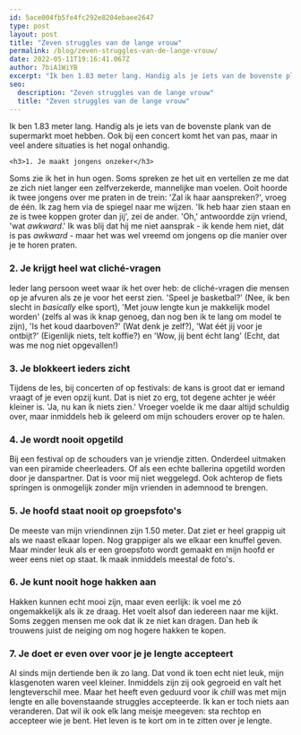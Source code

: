 ```yaml
---
id: 5ace004fb5fe4fc292e8204ebaee2647
type: post
layout: post
title: "Zeven struggles van de lange vrouw"
permalink: /blog/zeven-struggles-van-de-lange-vrouw/
date: 2022-05-11T19:16:41.067Z
author: 7biA1WiYB
excerpt: "Ik ben 1.83 meter lang. Handig als je iets van de bovenste plank van de supermarkt moet hebben. Ook bij een concert komt het van pas, maar in veel andere situaties is het nogal onhandig.  "
seo:
  description: "Zeven struggles van de lange vrouw"
  title: "Zeven struggles van de lange vrouw"
---
```

Ik ben 1.83 meter lang. Handig als je iets van de bovenste plank van de supermarkt moet hebben. Ook bij een concert komt het van pas, maar in veel andere situaties is het nogal onhandig.  

    <h3>1. Je maakt jongens onzeker</h3>
<p>Soms zie ik het in hun ogen. Soms spreken ze het uit en vertellen ze me dat ze zich niet langer een zelfverzekerde, mannelijke man voelen. Ooit hoorde ik twee jongens over me praten in de trein: 'Zal ik haar aanspreken?', vroeg de één. Ik zag hem via de spiegel naar me wijzen. 'Ik heb haar zien staan en ze is twee koppen groter dan jij', zei de ander. 'Oh,' antwoordde zijn vriend, 'wat <em>awkward</em>.' Ik was blij dat hij me niet aansprak - ik kende hem niet, dát is pas <em>awkward </em>- maar het was wel vreemd om jongens op die manier over je te horen praten.</p>
<h3>2. Je krijgt heel wat cliché-vragen</h3>
<p>Ieder lang persoon weet waar ik het over heb: de cliché-vragen die mensen op je afvuren als ze je voor het eerst zien. 'Speel je basketbal?' (Nee, ik ben slecht in <em>basically </em>elke sport), 'Met jouw lengte kun je makkelijk model worden' (zelfs al was ik knap genoeg, dan nog ben ik te lang om model te zijn), 'Is het koud daarboven?' (Wat denk je zelf?), 'Wat éét jij voor je ontbijt?' (Eigenlijk niets, telt koffie?) en 'Wow, jij bent écht lang' (Echt, dat was me nog niet opgevallen!)</p>
<h3>3. Je blokkeert ieders zicht</h3>
<p>Tijdens de les, bij concerten of op festivals: de kans is groot dat er iemand vraagt of je even opzij kunt. Dat is niet zo erg, tot degene achter je wéér kleiner is. 'Ja, nu kan ík niets zien.' Vroeger voelde ik me daar altijd schuldig over, maar inmiddels heb ik geleerd om mijn schouders erover op te halen.</p>
<h3>4. Je wordt nooit opgetild</h3>
<p>Bij een festival op de schouders van je vriendje zitten. Onderdeel uitmaken van een piramide cheerleaders. Of als een echte ballerina opgetild worden door je danspartner. Dat is voor mij niet weggelegd. Ook achterop de fiets springen is onmogelijk zonder mijn vrienden in ademnood te brengen.</p>
<h3>5. Je hoofd staat nooit op groepsfoto's</h3>
<p>De meeste van mijn vriendinnen zijn 1.50 meter. Dat ziet er heel grappig uit als we naast elkaar lopen. Nog grappiger als we elkaar een knuffel geven. Maar minder leuk als er een groepsfoto wordt gemaakt en mijn hoofd er weer eens niet op staat. Ik maak inmiddels meestal de foto's.</p>
<h3>6. Je kunt nooit hoge hakken aan</h3>
<p>Hakken kunnen echt mooi zijn, maar even eerlijk: ik voel me zó ongemakkelijk als ik ze draag. Het voelt alsof dan iedereen naar me kijkt. Soms zeggen mensen me ook dat ik ze niet kan dragen. Dan heb ik trouwens juist de neiging om nog hogere hakken te kopen.</p>
<h3>7. Je doet er even over voor je je lengte accepteert</h3>
<p>Al sinds mijn dertiende ben ik zo lang. Dat vond ik toen echt niet leuk, mijn klasgenoten waren veel kleiner. Inmiddels zijn zij ook gegroeid en valt het lengteverschil mee. Maar het heeft even geduurd voor ik <em>chill </em>was met mijn lengte en alle bovenstaande struggles accepteerde. Ik kan er toch niets aan veranderen. Dat wil ik ook elk lang meisje meegeven: sta rechtop en accepteer wie je bent. Het leven is te kort om in te zitten over je lengte.</p>  
